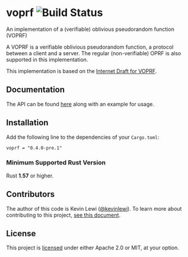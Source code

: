# voprf ![Build Status](https://github.com/novifinancial/voprf/workflows/Rust%20CI/badge.svg)
An implementation of a (verifiable) oblivious pseudorandom function (VOPRF)

A VOPRF is a verifiable oblivious pseudorandom function, a protocol between a client and a server. The regular (non-verifiable) OPRF is also supported in this implementation.

This implementation is based on the [Internet Draft for VOPRF](https://github.com/cfrg/draft-irtf-cfrg-voprf).

Documentation
-------------

The API can be found [here](https://docs.rs/voprf/) along with an example for usage.

Installation
------------

Add the following line to the dependencies of your `Cargo.toml`:

```
voprf = "0.4.0-pre.1"
```

### Minimum Supported Rust Version

Rust **1.57** or higher.

Contributors
------------

The author of this code is Kevin Lewi ([@kevinlewi](https://github.com/kevinlewi)).
To learn more about contributing to this project, [see this document](./CONTRIBUTING.md).

License
-------

This project is [licensed](./LICENSE) under either Apache 2.0 or MIT, at your option.
